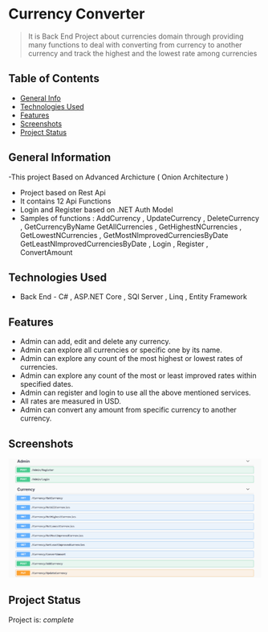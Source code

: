 
# Currency Converter
> It is Back End  Project about currencies domain  through providing many functions to deal 
  with converting from currency to another currency and track the highest and the lowest rate among currencies


## Table of Contents
* [General Info](#general-information)
* [Technologies Used](#technologies-used)
* [Features](#features)
* [Screenshots](#screenshots) 
* [Project Status](#project-status)



## General Information
-This project Based on Advanced Archicture ( Onion Architecture )
- Project based on Rest Api
- It contains 12 Api Functions
- Login and Register based on .NET Auth Model
- Samples of functions : AddCurrency , UpdateCurrency , DeleteCurrency , GetCurrencyByName
                         GetAllCurrencies , GetHighestNCurrencies , GetLowestNCurrencies , GetMostNImprovedCurrenciesByDate
                         GetLeastNImprovedCurrenciesByDate , Login , Register , ConvertAmount


## Technologies Used
- Back End -  C# , ASP.NET Core , SQl Server , Linq , Entity Framework



## Features
- Admin can add, edit and delete any currency.
- Admin can explore all currencies or specific one by its name.
- Admin can explore any count of the most highest or lowest rates of currencies.
- Admin can explore any count of the most or least improved rates within specified dates.
- Admin can register and login to use all the above mentioned services.
- All rates are measured in USD.
- Admin can convert any amount from specific currency to another currency.


## Screenshots
![Example screenshot](./images/screen.png)


## Project Status
Project is: _complete_ 




